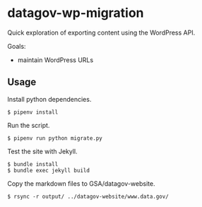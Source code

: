 # datagov-wp-migration

Quick exploration of exporting content using the WordPress API.

Goals:
- maintain WordPress URLs


## Usage

Install python dependencies.

    $ pipenv install

Run the script.

    $ pipenv run python migrate.py

Test the site with Jekyll.

    $ bundle install
    $ bundle exec jekyll build

Copy the markdown files to GSA/datagov-website.

    $ rsync -r output/ ../datagov-website/www.data.gov/
